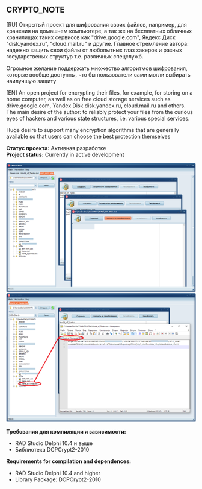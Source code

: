 ﻿## CRYPTO_NOTE
[RU]
Открытый проект для шифрования своих файлов, например, для хранения на домашнем компьютере, а так же на бесплатных облачных хранилищах таких сервисов как "drive.google.com", Яндекс Диск "disk.yandex.ru", "cloud.mail.ru" и другие. 
Главное стремление автора: надежно защить свои файлы от любопытных глаз хакеров и разных государственых структур т.е. различных спецслужб. 

Огромное желание поддержать множество алгоритмов шифрования, которые вообще доступны, что бы пользователи сами могли выбирать наилучшую защиту

[EN]
An open project for encrypting their files, for example, for storing on a home computer, as well as on free cloud storage services such as drive.google.com, Yandex Disk disk.yandex.ru, cloud.mail.ru and others.
The main desire of the author: to reliably protect your files from the curious eyes of hackers and various state structures, i.e. various special services.

Huge desire to support many encryption algorithms that are generally available so that users can choose the best protection themselves

**Статус проекта:** Активная разработке    
**Project status:** Currently in active development

![Screenshot](https://github.com/superbot-coder/CRYPTO_NOTE/blob/master/ScreenShot_001.PNG "")
![Screenshot](https://github.com/superbot-coder/CRYPTO_NOTE/blob/master/ScreenShot_002.PNG "")

**Требования для компиляции и зависимости:**
- RAD Studio Delphi 10.4 и выше
- Библиотека DCPCrypt2-2010

**Requirements for compilation and dependences:**
- RAD Studio Delphi 10.4 and higher
- Library Packаge: DCPCrypt2-2010



